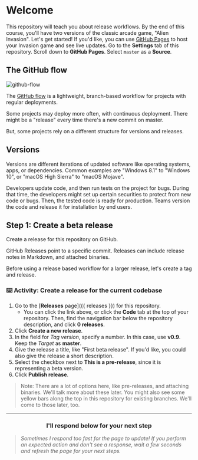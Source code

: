 # Welcome

This repository will teach you about release workflows. By the end of this course, you'll have two versions of the classic arcade game, "Alien Invasion". Let's get started! If you'd like, you can use [GitHub Pages](https://pages.github.com/) to host your Invasion game and see live updates. Go to the **Settings** tab of this repository. Scroll down to **GitHub Pages**. Select `master` as a **Source**.

## The GitHub flow

![github-flow](https://user-images.githubusercontent.com/6351798/48032310-63842400-e114-11e8-8db0-06dc0504dcb5.png)

The [GitHub flow](https://guides.github.com/introduction/flow/) is a lightweight, branch-based workflow for projects with regular deployments.

Some projects may deploy more often, with continuous deployment. There might be a "release" every time there's a new commit on master.

But, some projects rely on a different structure for versions and releases.

## Versions

Versions are different iterations of updated software like operating systems, apps, or dependencies. Common examples are "Windows 8.1" to "Windows 10", or "macOS High Sierra" to "macOS Mojave".

Developers update code, and then run tests on the project for bugs. During that time, the developers might set up certain securities to protect from new code or bugs. Then, the tested code is ready for production. Teams version the code and release it for installation by end users.

## Step 1: Create a beta release

Create a release for this repository on GitHub.

GitHub Releases point to a specific commit. Releases can include release notes in Markdown, and attached binaries.

Before using a release based workflow for a larger release, let's create a tag and release.

### :keyboard: Activity: Create a release for the current codebase

1. Go to the [**Releases** page]({{ releases }}) for this repository.
    - You can click the link above, or click the **Code** tab at the top of your repository. Then, find the navigation bar below the repository description, and click **0 releases**.
1. Click **Create a new release**.
1. In the field for _Tag version_, specify a number. In this case, use **v0.9**. Keep the _Target_ as **master**.
1. Give the release a title, like "First beta release". If you'd like, you could also give the release a short description.
1. Select the checkbox next to **This is a pre-release**, since it is representing a beta version.
1. Click **Publish release**.

> Note: There are a lot of options here, like pre-releases, and attaching binaries. We'll talk more about these later. You might also see some yellow bars along the top in this repository for existing branches. We'll come to those later, too.

<hr>
<h3 align="center">I'll respond below for your next step</h3>

> _Sometimes I respond too fast for the page to update! If you perform an expected action and don't see a response, wait a few seconds and refresh the page for your next steps._
